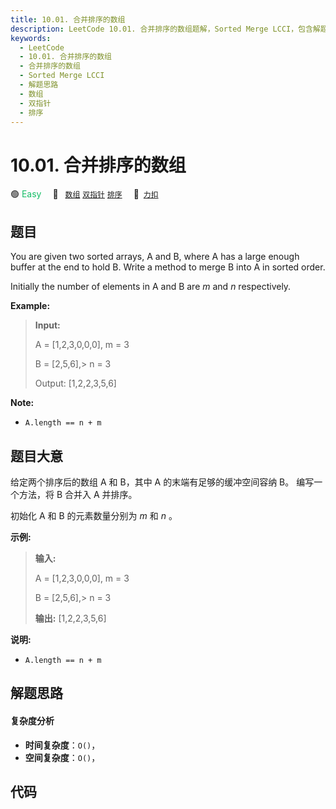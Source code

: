 ```yaml
---
title: 10.01. 合并排序的数组
description: LeetCode 10.01. 合并排序的数组题解，Sorted Merge LCCI，包含解题思路、复杂度分析以及完整的 JavaScript 代码实现。
keywords:
  - LeetCode
  - 10.01. 合并排序的数组
  - 合并排序的数组
  - Sorted Merge LCCI
  - 解题思路
  - 数组
  - 双指针
  - 排序
---
```


# 10.01. 合并排序的数组

🟢 <font color=#15bd66>Easy</font>&emsp; 🔖&ensp; [`数组`](/tag/array.md) [`双指针`](/tag/two-pointers.md) [`排序`](/tag/sorting.md)&emsp; 🔗&ensp;[`力扣`](https://leetcode.cn/problems/sorted-merge-lcci)

## 题目

You are given two sorted arrays, A and B, where A has a large enough buffer at
the end to hold B. Write a method to merge B into A in sorted order.

Initially the number of elements in A and B are _m_  and _n_ respectively.

**Example:**

> 
> 
> 
> 
> 
> **Input:**
> 
> A = [1,2,3,0,0,0], m = 3
> 
> B = [2,5,6],> 
>    n = 3
> 
> 
> 
> Output:  [1,2,2,3,5,6]

**Note:**

  * `A.length == n + m`


## 题目大意

给定两个排序后的数组 A 和 B，其中 A 的末端有足够的缓冲空间容纳 B。 编写一个方法，将 B 合并入 A 并排序。

初始化 A 和 B 的元素数量分别为 _m_ 和 _n_ 。

**示例:**

> 
> 
> 
> 
> 
> **输入:**
> 
> A = [1,2,3,0,0,0], m = 3
> 
> B = [2,5,6],> 
>    n = 3
> 
> 
> 
> **输出:**  [1,2,2,3,5,6]

**说明:**

  * `A.length == n + m`


## 解题思路

#### 复杂度分析

- **时间复杂度**：`O()`，
- **空间复杂度**：`O()`，

## 代码

```javascript

```